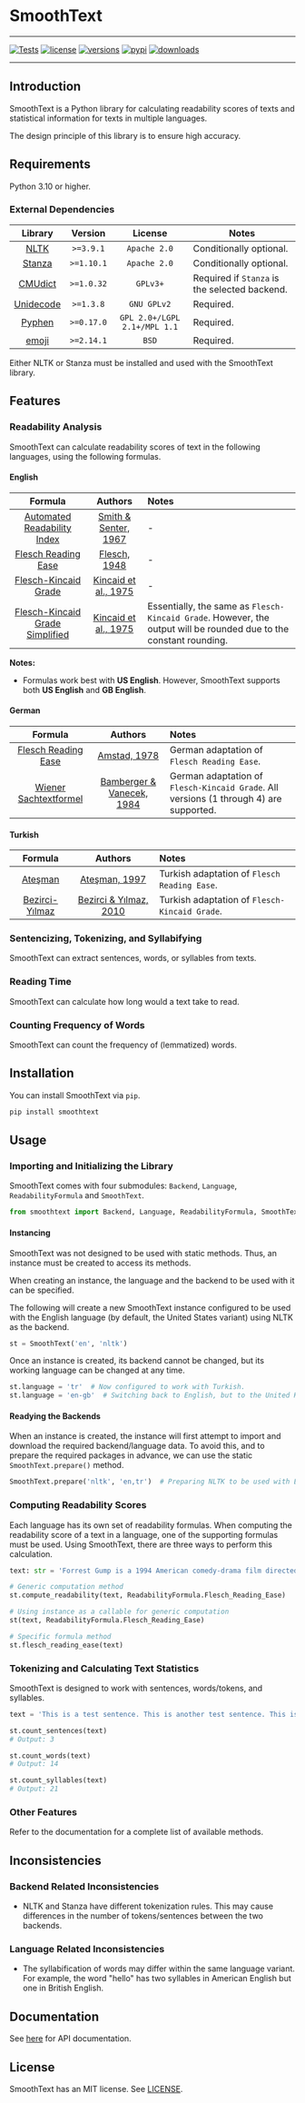 # SmoothText

---

[![Tests](https://github.com/smoothtext/smoothtext/actions/workflows/main.yml/badge.svg)](https://github.com/smoothtext/smoothtext/actions)
[![license](https://img.shields.io/github/license/smoothtext/smoothtext.svg)](https://github.com/smoothtext/smoothtext/blob/main/LICENSE)
[![versions](https://img.shields.io/pypi/pyversions/smoothtext.svg)](https://github.com/smoothtext/smoothtext)
[![pypi](https://img.shields.io/pypi/v/smoothtext.svg)](https://pypi.org/project/smoothtext/)
[![downloads](https://static.pepy.tech/personalized-badge/smoothtext?period=total&units=international_system&left_color=grey&right_color=orange&left_text=pip%20downloads)](https://pypi.org/project/smoothtext/)

---

## Introduction

SmoothText is a Python library for calculating readability scores of texts and statistical information for texts in
multiple languages.

The design principle of this library is to ensure high accuracy.

## Requirements

Python 3.10 or higher.

### External Dependencies

|                     Library                      |  Version   |           License            | Notes                                         |
|:------------------------------------------------:|:----------:|:----------------------------:|-----------------------------------------------|
|          [NLTK](https://www.nltk.org/)           | `>=3.9.1`  |         `Apache 2.0`         | Conditionally optional.                       |
| [Stanza](https://stanfordnlp.github.io/stanza/)  | `>=1.10.1` |         `Apache 2.0`         | Conditionally optional.                       |
|   [CMUdict](https://pypi.org/project/cmudict/)   | `>=1.0.32` |           `GPLv3+`           | Required if `Stanza` is the selected backend. |
| [Unidecode](https://pypi.org/project/Unidecode/) | `>=1.3.8`  |         `GNU GPLv2`          | Required.                                     |
|    [Pyphen](https://pypi.org/project/pyphen/)    | `>=0.17.0` | `GPL 2.0+/LGPL 2.1+/MPL 1.1` | Required.                                     |
|     [emoji](https://pypi.org/project/emoji/)     | `>=2.14.1` |            `BSD`             | Required.                                     |

Either NLTK or Stanza must be installed and used with the SmoothText library.

## Features

### Readability Analysis

SmoothText can calculate readability scores of text in the following languages, using the following formulas.

#### English

|                                                                                                                                                           Formula                                                                                                                                                           |                                                                                                                                                     Authors                                                                                                                                                      | Notes                                                                                                              |
|:---------------------------------------------------------------------------------------------------------------------------------------------------------------------------------------------------------------------------------------------------------------------------------------------------------------------------:|:----------------------------------------------------------------------------------------------------------------------------------------------------------------------------------------------------------------------------------------------------------------------------------------------------------------:|:-------------------------------------------------------------------------------------------------------------------|
|                                                                                          [Automated Readability Index](https://scholar.google.com/scholar?&q=Senter+R.+J.%2C+Smith+E.+A.+%281967%29+Automated+Readability+Index.)                                                                                           |                                                                                         [Smith & Senter, 1967](https://scholar.google.com/scholar?&q=Senter+R.+J.%2C+Smith+E.+A.+%281967%29+Automated+Readability+Index)                                                                                         | -                                                                                                                  |
|                                                                                                        [Flesch Reading Ease](https://scholar.google.com/scholar?q=Flesch%2C+R.+(1948).+A+new+readability+yardstick.)                                                                                                        |                                                                                                      [Flesch, 1948](https://scholar.google.com/scholar?q=Flesch%2C+R.+(1948).+A+new+readability+yardstick.)                                                                                                      | -                                                                                                                  |
|      [Flesch-Kincaid Grade](https://scholar.google.com/scholar?q=Kincaid%2C+J.+P.%2C+Fishburne+Jr%2C+R.+P.%2C+Rogers%2C+R.+L.%2C+%26+Chissom%2C+B.+S.+%281975%29.+Derivation+of+new+readability+formulas+%28automated+readability+index%2C+fog+count+and+flesch+reading+ease+formula%29+for+navy+enlisted+personnel.)       | [Kincaid et al., 1975](https://scholar.google.com/scholar?q=Kincaid%2C+J.+P.%2C+Fishburne+Jr%2C+R.+P.%2C+Rogers%2C+R.+L.%2C+%26+Chissom%2C+B.+S.+%281975%29.+Derivation+of+new+readability+formulas+%28automated+readability+index%2C+fog+count+and+flesch+reading+ease+formula%29+for+navy+enlisted+personnel.) | -                                                                                                                  |
| [Flesch-Kincaid Grade Simplified](https://scholar.google.com/scholar?q=Kincaid%2C+J.+P.%2C+Fishburne+Jr%2C+R.+P.%2C+Rogers%2C+R.+L.%2C+%26+Chissom%2C+B.+S.+%281975%29.+Derivation+of+new+readability+formulas+%28automated+readability+index%2C+fog+count+and+flesch+reading+ease+formula%29+for+navy+enlisted+personnel.) | [Kincaid et al., 1975](https://scholar.google.com/scholar?q=Kincaid%2C+J.+P.%2C+Fishburne+Jr%2C+R.+P.%2C+Rogers%2C+R.+L.%2C+%26+Chissom%2C+B.+S.+%281975%29.+Derivation+of+new+readability+formulas+%28automated+readability+index%2C+fog+count+and+flesch+reading+ease+formula%29+for+navy+enlisted+personnel.) | Essentially, the same as `Flesch-Kincaid Grade`. However, the output will be rounded due to the constant rounding. |

**Notes:**

- Formulas work best with **US English**. However, SmoothText supports both **US English** and **GB English**.

#### German

|                                                                                                                    Formula                                                                                                                    |                                                                                                                      Authors                                                                                                                      | Notes                                                                                  |
|:---------------------------------------------------------------------------------------------------------------------------------------------------------------------------------------------------------------------------------------------:|:-------------------------------------------------------------------------------------------------------------------------------------------------------------------------------------------------------------------------------------------------:|:---------------------------------------------------------------------------------------|
|                                                     [Flesch Reading Ease](https://scholar.google.com/scholar?q=Amstad%2C+T.+%281978%29.+Wie+verst%C3%A4ndlich+sind+unsere+Zeitungen%3F.)                                                      |                                                           [Amstad, 1978](https://scholar.google.com/scholar?q=Amstad%2C+T.+%281978%29.+Wie+verst%C3%A4ndlich+sind+unsere+Zeitungen%3F.)                                                           | German adaptation of `Flesch Reading Ease`.                                            |
| [Wiener Sachtextformel](https://scholar.google.com/scholar?q=Bamberger%2C+R.%2C+%26+Vanecek%2C+E.+%281984%29.+Lesen%E2%80%93Verstehen%E2%80%93Lernen%E2%80%93Schreiben+%5BReading%E2%80%93Understanding%E2%80%93Learning%E2%80%93Writing%5D.) | [Bamberger & Vanecek, 1984](https://scholar.google.com/scholar?q=Bamberger%2C+R.%2C+%26+Vanecek%2C+E.+%281984%29.+Lesen%E2%80%93Verstehen%E2%80%93Lernen%E2%80%93Schreiben+%5BReading%E2%80%93Understanding%E2%80%93Learning%E2%80%93Writing%5D.) | German adaptation of `Flesch-Kincaid Grade`. All versions (1 through 4) are supported. |

#### Turkish

|                                                                                                                                                 Formula                                                                                                                                                 |                                                                                                                                                     Authors                                                                                                                                                     | Notes                                         |
|:-------------------------------------------------------------------------------------------------------------------------------------------------------------------------------------------------------------------------------------------------------------------------------------------------------:|:---------------------------------------------------------------------------------------------------------------------------------------------------------------------------------------------------------------------------------------------------------------------------------------------------------------:|:----------------------------------------------|
|                                                                            [Ateşman](https://scholar.google.com/scholar?q=Ate%C5%9Fman%2C+E.+%281997%29.+T%C3%BCrk%C3%A7ede+okunabilirli%C4%9Fin+%C3%B6l%C3%A7%C3%BClmesi.)                                                                             |                                                                             [Ateşman, 1997](https://scholar.google.com/scholar?q=Ate%C5%9Fman%2C+E.+%281997%29.+T%C3%BCrk%C3%A7ede+okunabilirli%C4%9Fin+%C3%B6l%C3%A7%C3%BClmesi.)                                                                              | Turkish adaptation of `Flesch Reading Ease`.  |
| [Bezirci-Yılmaz](https://scholar.google.com/scholar?q=Bezirci%2C+B.%2C+%26+Y%C4%B1lmaz%2C+A.+E.+%282010%29.+Metinlerin+okunabilirli%C4%9Finin+%C3%B6l%C3%A7%C3%BClmesi+%C3%BCzerine+bir+yazilim+k%C3%BCt%C3%BCphanesi+ve+T%C3%BCrk%C3%A7e+i%C3%A7in+yeni+bir+okunabilirlik+%C3%B6l%C3%A7%C3%BCt%C3%BC.) | [Bezirci & Yılmaz, 2010](https://scholar.google.com/scholar?q=Bezirci%2C+B.%2C+%26+Y%C4%B1lmaz%2C+A.+E.+%282010%29.+Metinlerin+okunabilirli%C4%9Finin+%C3%B6l%C3%A7%C3%BClmesi+%C3%BCzerine+bir+yazilim+k%C3%BCt%C3%BCphanesi+ve+T%C3%BCrk%C3%A7e+i%C3%A7in+yeni+bir+okunabilirlik+%C3%B6l%C3%A7%C3%BCt%C3%BC.) | Turkish adaptation of `Flesch-Kincaid Grade`. |

### Sentencizing, Tokenizing, and Syllabifying

SmoothText can extract sentences, words, or syllables from texts.

### Reading Time

SmoothText can calculate how long would a text take to read.

### Counting Frequency of Words

SmoothText can count the frequency of (lemmatized) words.

## Installation

You can install SmoothText via `pip`.

```Python
pip install smoothtext
```

## Usage

### Importing and Initializing the Library

SmoothText comes with four submodules: `Backend`, `Language`, `ReadabilityFormula` and `SmoothText`.

```Python
from smoothtext import Backend, Language, ReadabilityFormula, SmoothText
```

#### Instancing

SmoothText was not designed to be used with static methods. Thus, an instance must be created to access its methods.

When creating an instance, the language and the backend to be used with it can be specified.

The following will create a new SmoothText instance configured to be used with the English language (by default, the
United States variant) using NLTK as the backend.

```Python
st = SmoothText('en', 'nltk')
```

Once an instance is created, its backend cannot be changed, but its working language can be changed at any time.

```Python
st.language = 'tr'  # Now configured to work with Turkish.
st.language = 'en-gb'  # Switching back to English, but to the United Kingdom variant.
```

#### Readying the Backends

When an instance is created, the instance will first attempt to import and download the required backend/language data.
To avoid this, and to prepare the required packages in advance, we can use the static `SmoothText.prepare()` method.

```Python
SmoothText.prepare('nltk', 'en,tr')  # Preparing NLTK to be used with English and Turkish
```

### Computing Readability Scores

Each language has its own set of readability formulas. When computing the readability score of a text in a language, one
of the supporting formulas must be used. Using SmoothText, there are three ways to perform this calculation.

```Python
text: str = 'Forrest Gump is a 1994 American comedy-drama film directed by Robert Zemeckis.'  # https://en.wikipedia.org/wiki/Forrest_Gump

# Generic computation method
st.compute_readability(text, ReadabilityFormula.Flesch_Reading_Ease)

# Using instance as a callable for generic computation
st(text, ReadabilityFormula.Flesch_Reading_Ease)

# Specific formula method
st.flesch_reading_ease(text)
```

### Tokenizing and Calculating Text Statistics

SmoothText is designed to work with sentences, words/tokens, and syllables.

```Python
text = 'This is a test sentence. This is another test sentence. This is a third test sentence.'

st.count_sentences(text)
# Output: 3

st.count_words(text)
# Output: 14

st.count_syllables(text)
# Output: 21
```

### Other Features

Refer to the documentation for a complete list of available methods.

## Inconsistencies

### Backend Related Inconsistencies

- NLTK and Stanza have different tokenization rules. This may cause differences in the number of tokens/sentences
  between the two backends.

### Language Related Inconsistencies

- The syllabification of words may differ within the same language variant. For example, the word "hello" has two
  syllables in American English but one in British English.

## Documentation

See [here](https://smoothtext.github.io/) for API documentation.

## License

SmoothText has an MIT license. See [LICENSE](./LICENSE).
